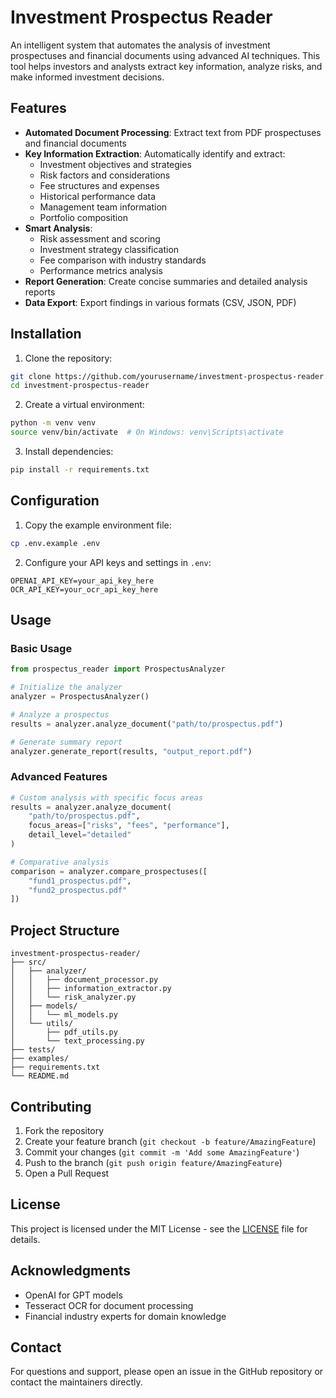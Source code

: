 # Investment Prospectus Reader

An intelligent system that automates the analysis of investment prospectuses and financial documents using advanced AI techniques. This tool helps investors and analysts extract key information, analyze risks, and make informed investment decisions.

## Features

- **Automated Document Processing**: Extract text from PDF prospectuses and financial documents
- **Key Information Extraction**: Automatically identify and extract:
  - Investment objectives and strategies
  - Risk factors and considerations
  - Fee structures and expenses
  - Historical performance data
  - Management team information
  - Portfolio composition
- **Smart Analysis**:
  - Risk assessment and scoring
  - Investment strategy classification
  - Fee comparison with industry standards
  - Performance metrics analysis
- **Report Generation**: Create concise summaries and detailed analysis reports
- **Data Export**: Export findings in various formats (CSV, JSON, PDF)

## Installation

1. Clone the repository:
```bash
git clone https://github.com/yourusername/investment-prospectus-reader.git
cd investment-prospectus-reader
```

2. Create a virtual environment:
```bash
python -m venv venv
source venv/bin/activate  # On Windows: venv\Scripts\activate
```

3. Install dependencies:
```bash
pip install -r requirements.txt
```

## Configuration

1. Copy the example environment file:
```bash
cp .env.example .env
```

2. Configure your API keys and settings in `.env`:
```
OPENAI_API_KEY=your_api_key_here
OCR_API_KEY=your_ocr_api_key_here
```

## Usage

### Basic Usage

```python
from prospectus_reader import ProspectusAnalyzer

# Initialize the analyzer
analyzer = ProspectusAnalyzer()

# Analyze a prospectus
results = analyzer.analyze_document("path/to/prospectus.pdf")

# Generate summary report
analyzer.generate_report(results, "output_report.pdf")
```

### Advanced Features

```python
# Custom analysis with specific focus areas
results = analyzer.analyze_document(
    "path/to/prospectus.pdf",
    focus_areas=["risks", "fees", "performance"],
    detail_level="detailed"
)

# Comparative analysis
comparison = analyzer.compare_prospectuses([
    "fund1_prospectus.pdf",
    "fund2_prospectus.pdf"
])
```

## Project Structure

```
investment-prospectus-reader/
├── src/
│   ├── analyzer/
│   │   ├── document_processor.py
│   │   ├── information_extractor.py
│   │   └── risk_analyzer.py
│   ├── models/
│   │   └── ml_models.py
│   └── utils/
│       ├── pdf_utils.py
│       └── text_processing.py
├── tests/
├── examples/
├── requirements.txt
└── README.md
```

## Contributing

1. Fork the repository
2. Create your feature branch (`git checkout -b feature/AmazingFeature`)
3. Commit your changes (`git commit -m 'Add some AmazingFeature'`)
4. Push to the branch (`git push origin feature/AmazingFeature`)
5. Open a Pull Request

## License

This project is licensed under the MIT License - see the [LICENSE](LICENSE) file for details.

## Acknowledgments

- OpenAI for GPT models
- Tesseract OCR for document processing
- Financial industry experts for domain knowledge

## Contact

For questions and support, please open an issue in the GitHub repository or contact the maintainers directly.
